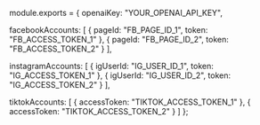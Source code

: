 module.exports = {
  openaiKey: "YOUR_OPENAI_API_KEY",

  facebookAccounts: [
    {
      pageId: "FB_PAGE_ID_1",
      token: "FB_ACCESS_TOKEN_1"
    },
    {
      pageId: "FB_PAGE_ID_2",
      token: "FB_ACCESS_TOKEN_2"
    }
  ],

  instagramAccounts: [
    {
      igUserId: "IG_USER_ID_1",
      token: "IG_ACCESS_TOKEN_1"
    },
    {
      igUserId: "IG_USER_ID_2",
      token: "IG_ACCESS_TOKEN_2"
    }
  ],

  tiktokAccounts: [
    {
      accessToken: "TIKTOK_ACCESS_TOKEN_1"
    },
    {
      accessToken: "TIKTOK_ACCESS_TOKEN_2"
    }
  ]
};

